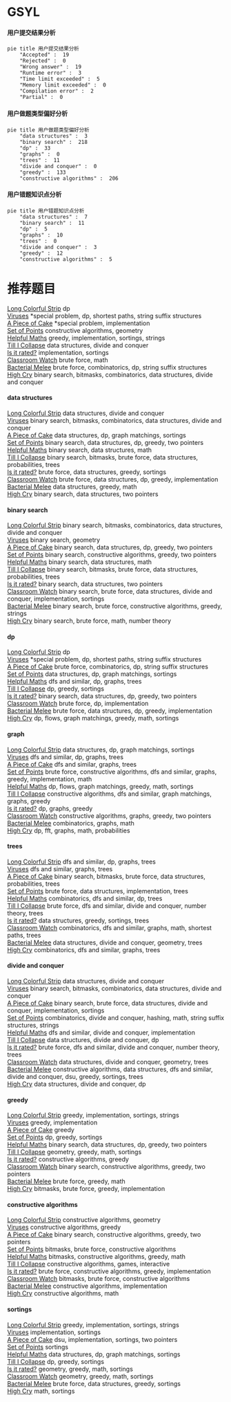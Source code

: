 # GSYL
<!-- tabs:start -->
#### **用户提交结果分析**

```mermaid
pie title 用户提交结果分析
    "Accepted" :  19
    "Rejected" :  0
    "Wrong answer" :  19
    "Runtime error" :  3
    "Time limit exceeded" :  5
    "Memory limit exceeded" :  0
    "Compilation error" :  2
    "Partial" :  0
```
#### **用户做题类型偏好分析**

```mermaid
pie title 用户做题类型偏好分析
    "data structures" :  3
    "binary search" :  218
    "dp" :  33
    "graphs" :  0
    "trees" :  11
    "divide and conquer" :  0
    "greedy" :  133
    "constructive algorithms" :  206
```
#### **用户错题知识点分析**

```mermaid
pie title 用户错题知识点分析
    "data structures" :  7
    "binary search" :  11
    "dp" :  5
    "graphs" :  10
    "trees" :  0
    "divide and conquer" :  3
    "greedy" :  12
    "constructive algorithms" :  5
```
<!-- tabs:end -->
# 推荐题目
[Long Colorful Strip](http://codeforces.com/problemset/problem/1178/F2)		dp		  
[Viruses](http://codeforces.com/problemset/problem/1387/C)		*special problem,
                        dp,
                        shortest paths,
                        string suffix structures		  
[A Piece of Cake](http://codeforces.com/problemset/problem/171/C)		*special problem,
                        implementation		  
[Set of Points](http://codeforces.com/problemset/problem/277/B)		constructive algorithms,
                        geometry		  
[Helpful Maths](http://codeforces.com/problemset/problem/339/A)		greedy,
                        implementation,
                        sortings,
                        strings		  
[Till I Collapse](http://codeforces.com/problemset/problem/786/C)		data structures,
                        divide and conquer		  
[Is it rated?](http://codeforces.com/problemset/problem/807/A)		implementation,
                        sortings		  
[Classroom Watch](https://codeforces.com/contest/876/problem/C)		brute force,
                        math		  
[Bacterial Melee](http://codeforces.com/problemset/problem/756/D)		brute force,
                        combinatorics,
                        dp,
                        string suffix structures		  
[High Cry](https://codeforces.com/contest/876/problem/F)		binary search,
                        bitmasks,
                        combinatorics,
                        data structures,
                        divide and conquer		  
<!-- tabs:start -->
#### **data structures**
[Long Colorful Strip](http://codeforces.com/problemset/problem/786/C)		data structures,
                        divide and conquer		  
[Viruses](https://codeforces.com/contest/876/problem/F)		binary search,
                        bitmasks,
                        combinatorics,
                        data structures,
                        divide and conquer		  
[A Piece of Cake](http://codeforces.com/problemset/problem/1389/F)		data structures,
                        dp,
                        graph matchings,
                        sortings		  
[Set of Points](http://codeforces.com/problemset/problem/1492/C)		binary search,
                        data structures,
                        dp,
                        greedy,
                        two pointers		  
[Helpful Maths](http://codeforces.com/problemset/problem/1490/G)		binary search,
                        data structures,
                        math		  
[Till I Collapse](http://codeforces.com/problemset/problem/1479/D)		binary search,
                        bitmasks,
                        brute force,
                        data structures,
                        probabilities,
                        trees		  
[Is it rated?](http://codeforces.com/problemset/problem/1497/A)		brute force,
                        data structures,
                        greedy,
                        sortings		  
[Classroom Watch](http://codeforces.com/problemset/problem/1491/C)		brute force,
                        data structures,
                        dp,
                        greedy,
                        implementation		  
[Bacterial Melee](http://codeforces.com/problemset/problem/1492/B)		data structures,
                        greedy,
                        math		  
[High Cry](http://codeforces.com/problemset/problem/1436/E)		binary search,
                        data structures,
                        two pointers		  
#### **binary search**
[Long Colorful Strip](https://codeforces.com/contest/876/problem/F)		binary search,
                        bitmasks,
                        combinatorics,
                        data structures,
                        divide and conquer		  
[Viruses](http://codeforces.com/problemset/problem/1016/E)		binary search,
                        geometry		  
[A Piece of Cake](http://codeforces.com/problemset/problem/1492/C)		binary search,
                        data structures,
                        dp,
                        greedy,
                        two pointers		  
[Set of Points](http://codeforces.com/problemset/problem/1463/D)		binary search,
                        constructive algorithms,
                        greedy,
                        two pointers		  
[Helpful Maths](http://codeforces.com/problemset/problem/1490/G)		binary search,
                        data structures,
                        math		  
[Till I Collapse](http://codeforces.com/problemset/problem/1479/D)		binary search,
                        bitmasks,
                        brute force,
                        data structures,
                        probabilities,
                        trees		  
[Is it rated?](http://codeforces.com/problemset/problem/1436/E)		binary search,
                        data structures,
                        two pointers		  
[Classroom Watch](http://codeforces.com/problemset/problem/1461/D)		binary search,
                        brute force,
                        data structures,
                        divide and conquer,
                        implementation,
                        sortings		  
[Bacterial Melee](http://codeforces.com/problemset/problem/1493/C)		binary search,
                        brute force,
                        constructive algorithms,
                        greedy,
                        strings		  
[High Cry](http://codeforces.com/problemset/problem/1487/D)		binary search,
                        brute force,
                        math,
                        number theory		  
#### **dp**
[Long Colorful Strip](http://codeforces.com/problemset/problem/1178/F2)		dp		  
[Viruses](http://codeforces.com/problemset/problem/1387/C)		*special problem,
                        dp,
                        shortest paths,
                        string suffix structures		  
[A Piece of Cake](http://codeforces.com/problemset/problem/756/D)		brute force,
                        combinatorics,
                        dp,
                        string suffix structures		  
[Set of Points](http://codeforces.com/problemset/problem/1389/F)		data structures,
                        dp,
                        graph matchings,
                        sortings		  
[Helpful Maths](http://codeforces.com/problemset/problem/1389/G)		dfs and similar,
                        dp,
                        graphs,
                        trees		  
[Till I Collapse](http://codeforces.com/problemset/problem/1455/D)		dp,
                        greedy,
                        sortings		  
[Is it rated?](http://codeforces.com/problemset/problem/1492/C)		binary search,
                        data structures,
                        dp,
                        greedy,
                        two pointers		  
[Classroom Watch](https://codeforces.com/contest/1457/problem/C)		brute force,
                        dp,
                        implementation		  
[Bacterial Melee](http://codeforces.com/problemset/problem/1491/C)		brute force,
                        data structures,
                        dp,
                        greedy,
                        implementation		  
[High Cry](http://codeforces.com/problemset/problem/1437/C)		dp,
                        flows,
                        graph matchings,
                        greedy,
                        math,
                        sortings		  
#### **graph**
[Long Colorful Strip](http://codeforces.com/problemset/problem/1389/F)		data structures,
                        dp,
                        graph matchings,
                        sortings		  
[Viruses](http://codeforces.com/problemset/problem/1389/G)		dfs and similar,
                        dp,
                        graphs,
                        trees		  
[A Piece of Cake](http://codeforces.com/problemset/problem/832/D)		dfs and similar,
                        graphs,
                        trees		  
[Set of Points](http://codeforces.com/problemset/problem/1487/C)		brute force,
                        constructive algorithms,
                        dfs and similar,
                        graphs,
                        greedy,
                        implementation,
                        math		  
[Helpful Maths](http://codeforces.com/problemset/problem/1437/C)		dp,
                        flows,
                        graph matchings,
                        greedy,
                        math,
                        sortings		  
[Till I Collapse](http://codeforces.com/problemset/problem/1470/D)		constructive algorithms,
                        dfs and similar,
                        graph matchings,
                        graphs,
                        greedy		  
[Is it rated?](http://codeforces.com/problemset/problem/1476/C)		dp,
                        graphs,
                        greedy		  
[Classroom Watch](http://codeforces.com/problemset/problem/1304/D)		constructive algorithms,
                        graphs,
                        greedy,
                        two pointers		  
[Bacterial Melee](http://codeforces.com/problemset/problem/1475/C)		combinatorics,
                        graphs,
                        math		  
[High Cry](http://codeforces.com/problemset/problem/553/E)		dp,
                        fft,
                        graphs,
                        math,
                        probabilities		  
#### **trees**
[Long Colorful Strip](http://codeforces.com/problemset/problem/1389/G)		dfs and similar,
                        dp,
                        graphs,
                        trees		  
[Viruses](http://codeforces.com/problemset/problem/832/D)		dfs and similar,
                        graphs,
                        trees		  
[A Piece of Cake](http://codeforces.com/problemset/problem/1479/D)		binary search,
                        bitmasks,
                        brute force,
                        data structures,
                        probabilities,
                        trees		  
[Set of Points](http://codeforces.com/problemset/problem/1511/C)		brute force,
                        data structures,
                        implementation,
                        trees		  
[Helpful Maths](http://codeforces.com/problemset/problem/1499/F)		combinatorics,
                        dfs and similar,
                        dp,
                        trees		  
[Till I Collapse](http://codeforces.com/problemset/problem/1491/E)		brute force,
                        dfs and similar,
                        divide and conquer,
                        number theory,
                        trees		  
[Is it rated?](http://codeforces.com/problemset/problem/1466/D)		data structures,
                        greedy,
                        sortings,
                        trees		  
[Classroom Watch](http://codeforces.com/problemset/problem/1495/D)		combinatorics,
                        dfs and similar,
                        graphs,
                        math,
                        shortest paths,
                        trees		  
[Bacterial Melee](http://codeforces.com/problemset/problem/1303/G)		data structures,
                        divide and conquer,
                        geometry,
                        trees		  
[High Cry](http://codeforces.com/problemset/problem/1454/E)		combinatorics,
                        dfs and similar,
                        graphs,
                        trees		  
#### **divide and conquer**
[Long Colorful Strip](http://codeforces.com/problemset/problem/786/C)		data structures,
                        divide and conquer		  
[Viruses](https://codeforces.com/contest/876/problem/F)		binary search,
                        bitmasks,
                        combinatorics,
                        data structures,
                        divide and conquer		  
[A Piece of Cake](http://codeforces.com/problemset/problem/1461/D)		binary search,
                        brute force,
                        data structures,
                        divide and conquer,
                        implementation,
                        sortings		  
[Set of Points](http://codeforces.com/problemset/problem/1466/G)		combinatorics,
                        divide and conquer,
                        hashing,
                        math,
                        string suffix structures,
                        strings		  
[Helpful Maths](http://codeforces.com/problemset/problem/1490/D)		dfs and similar,
                        divide and conquer,
                        implementation		  
[Till I Collapse](https://codeforces.com/contest/1483/problem/C)		data structures,
                        divide and conquer,
                        dp		  
[Is it rated?](http://codeforces.com/problemset/problem/1491/E)		brute force,
                        dfs and similar,
                        divide and conquer,
                        number theory,
                        trees		  
[Classroom Watch](http://codeforces.com/problemset/problem/1303/G)		data structures,
                        divide and conquer,
                        geometry,
                        trees		  
[Bacterial Melee](http://codeforces.com/problemset/problem/1494/D)		constructive algorithms,
                        data structures,
                        dfs and similar,
                        divide and conquer,
                        dsu,
                        greedy,
                        sortings,
                        trees		  
[High Cry](http://codeforces.com/problemset/problem/1482/E)		data structures,
                        divide and conquer,
                        dp		  
#### **greedy**
[Long Colorful Strip](http://codeforces.com/problemset/problem/339/A)		greedy,
                        implementation,
                        sortings,
                        strings		  
[Viruses](http://codeforces.com/problemset/problem/1425/E)		greedy,
                        implementation		  
[A Piece of Cake](http://codeforces.com/problemset/problem/33/C)		greedy		  
[Set of Points](http://codeforces.com/problemset/problem/1455/D)		dp,
                        greedy,
                        sortings		  
[Helpful Maths](http://codeforces.com/problemset/problem/1492/C)		binary search,
                        data structures,
                        dp,
                        greedy,
                        two pointers		  
[Till I Collapse](https://codeforces.com/contest/1496/problem/C)		geometry,
                        greedy,
                        math,
                        sortings		  
[Is it rated?](http://codeforces.com/problemset/problem/1493/A)		constructive algorithms,
                        greedy		  
[Classroom Watch](http://codeforces.com/problemset/problem/1463/D)		binary search,
                        constructive algorithms,
                        greedy,
                        two pointers		  
[Bacterial Melee](http://codeforces.com/problemset/problem/1462/C)		brute force,
                        greedy,
                        math		  
[High Cry](http://codeforces.com/problemset/problem/1494/B)		bitmasks,
                        brute force,
                        greedy,
                        implementation		  
#### **constructive algorithms**
[Long Colorful Strip](http://codeforces.com/problemset/problem/277/B)		constructive algorithms,
                        geometry		  
[Viruses](http://codeforces.com/problemset/problem/1493/A)		constructive algorithms,
                        greedy		  
[A Piece of Cake](http://codeforces.com/problemset/problem/1463/D)		binary search,
                        constructive algorithms,
                        greedy,
                        two pointers		  
[Set of Points](https://codeforces.com/contest/1456/problem/B)		bitmasks,
                        brute force,
                        constructive algorithms		  
[Helpful Maths](http://codeforces.com/problemset/problem/1492/D)		bitmasks,
                        constructive algorithms,
                        greedy,
                        math		  
[Till I Collapse](https://codeforces.com/contest/1504/problem/D)		constructive algorithms,
                        games,
                        interactive		  
[Is it rated?](https://codeforces.com/contest/1483/problem/A)		brute force,
                        constructive algorithms,
                        greedy,
                        implementation		  
[Classroom Watch](https://codeforces.com/contest/1457/problem/D)		bitmasks,
                        brute force,
                        constructive algorithms		  
[Bacterial Melee](http://codeforces.com/problemset/problem/1513/A)		constructive algorithms,
                        implementation		  
[High Cry](http://codeforces.com/problemset/problem/1473/C)		constructive algorithms,
                        math		  
#### **sortings**
[Long Colorful Strip](http://codeforces.com/problemset/problem/339/A)		greedy,
                        implementation,
                        sortings,
                        strings		  
[Viruses](http://codeforces.com/problemset/problem/807/A)		implementation,
                        sortings		  
[A Piece of Cake](https://codeforces.com/contest/876/problem/D)		dsu,
                        implementation,
                        sortings,
                        two pointers		  
[Set of Points](http://codeforces.com/problemset/problem/37/A)		sortings		  
[Helpful Maths](http://codeforces.com/problemset/problem/1389/F)		data structures,
                        dp,
                        graph matchings,
                        sortings		  
[Till I Collapse](http://codeforces.com/problemset/problem/1455/D)		dp,
                        greedy,
                        sortings		  
[Is it rated?](https://codeforces.com/contest/1496/problem/C)		geometry,
                        greedy,
                        math,
                        sortings		  
[Classroom Watch](http://codeforces.com/problemset/problem/1495/A)		geometry,
                        greedy,
                        math,
                        sortings		  
[Bacterial Melee](http://codeforces.com/problemset/problem/1497/A)		brute force,
                        data structures,
                        greedy,
                        sortings		  
[High Cry](http://codeforces.com/problemset/problem/1427/A)		math,
                        sortings		  
<!-- tabs:end -->
